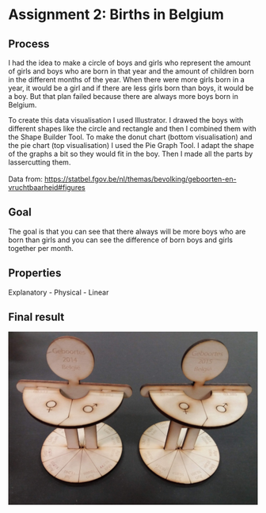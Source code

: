 # Assignment 2: Births in Belgium 

## Process
I had the idea to make a circle of boys and girls who represent the amount of girls and boys who are born in that year and the amount of children born in the different months of the year. When there were more girls born in a year, it would be a girl and if there are less girls born than boys, it would be a boy. But that plan failed because there are always more boys born in Belgium.

To create this data visualisation I used Illustrator. I drawed the boys with different shapes like the circle and rectangle and then I combined them with the Shape Builder Tool. To make the donut chart (bottom visualisation) and the pie chart (top visualisation) I used the Pie Graph Tool. I adapt the shape of the graphs a bit so they would fit in the boy. Then I made all the parts by lassercutting them. 
<br>
<br>
Data from: https://statbel.fgov.be/nl/themas/bevolking/geboorten-en-vruchtbaarheid#figures

## Goal
The goal is that you can see that there always will be more boys who are born than girls and you can see the difference of born boys and girls together per month. 

## Properties 
Explanatory - Physical - Linear

## Final result
![alt text](https://github.com/sandyverbruggen123/Data-Visualisation/blob/master/Assignment%202/ResultBirths.jpg)
